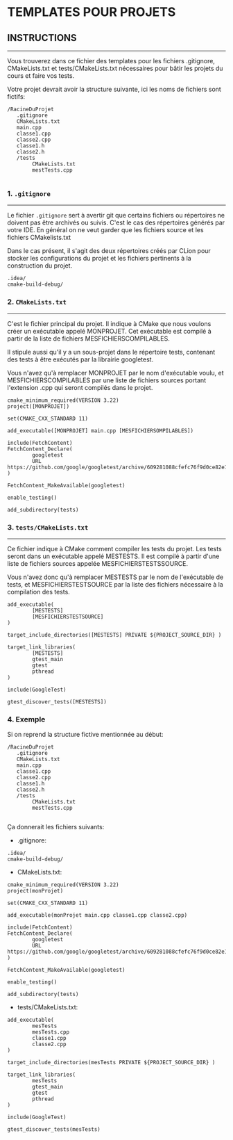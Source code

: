# TEMPLATES POUR PROJETS

## INSTRUCTIONS
____________

Vous trouverez dans ce fichier des templates pour les fichiers .gitignore, CMakeLists.txt
et tests/CMakeLists.txt nécessaires pour bâtir les projets du cours et faire vos tests.

Votre projet devrait avoir la structure suivante, ici les noms de fichiers sont fictifs:

```
/RacineDuProjet
   .gitignore
   CMakeLists.txt     
   main.cpp
   classe1.cpp
   classe2.cpp
   classe1.h
   classe2.h
   /tests
        CMakeLists.txt
        mestTests.cpp
        
```

### 1. ```.gitignore```
_____________________

Le fichier ```.gitignore``` sert à avertir git que certains fichiers ou répertoires ne doivent pas être archivés ou suivis.
C'est le cas des répertoires générés par votre IDE.  En général on ne veut garder que les fichiers source et les fichiers
CMakelists.txt


Dans le cas présent, il s'agit des deux répertoires créés par CLion pour stocker les configurations du projet et les 
fichiers pertinents à la construction du projet.

```
.idea/
cmake-build-debug/
```



### 2. ```CMakeLists.txt ```
________________________

C'est le fichier principal du projet.  Il indique à CMake que nous voulons créer un exécutable 
appelé MONPROJET.  Cet exécutable est compilé à partir de la liste de fichiers MESFICHIERSCOMPILABLES.

Il stipule aussi qu'il y a un sous-projet dans le répertoire tests, contenant des tests à être 
exécutés par la librairie googletest.

Vous n'avez qu'à remplacer MONPROJET par le nom d'exécutable voulu, et MESFICHIERSCOMPILABLES par une liste de 
fichiers sources portant l'extension .cpp qui seront compilés dans le projet.

```
cmake_minimum_required(VERSION 3.22)
project([MONPROJET])

set(CMAKE_CXX_STANDARD 11)

add_executable([MONPROJET] main.cpp [MESFICHIERSOMPILABLES])

include(FetchContent)
FetchContent_Declare(
        googletest
        URL https://github.com/google/googletest/archive/609281088cfefc76f9d0ce82e1ff6c30cc3591e5.zip
)

FetchContent_MakeAvailable(googletest)

enable_testing()

add_subdirectory(tests)

```


### 3. ```tests/CMakeLists.txt```
____________________

Ce fichier indique à CMake comment compiler les tests du projet.  Les tests seront 
dans un exécutable appelé MESTESTS.  Il est compilé à partir d'une liste de 
fichiers sources appelée MESFICHIERSTESTSSOURCE.

Vous n'avez donc qu'à remplacer MESTESTS par le nom de l'exécutable de tests, et 
MESFICHIERSTESTSOURCE par la liste des fichiers nécessaire à la compilation des tests.

```
add_executable(
        [MESTESTS]
        [MESFICHIERSTESTSOURCE]
)

target_include_directories([MESTESTS] PRIVATE ${PROJECT_SOURCE_DIR} )

target_link_libraries(
        [MESTESTS]
        gtest_main
        gtest
        pthread
)

include(GoogleTest)

gtest_discover_tests([MESTESTS])

```

### 4. Exemple

Si on reprend la structure fictive mentionnée au début:
```
/RacineDuProjet
   .gitignore
   CMakeLists.txt     
   main.cpp
   classe1.cpp
   classe2.cpp
   classe1.h
   classe2.h
   /tests
        CMakeLists.txt
        mestTests.cpp
        
```
Ça donnerait les fichiers suivants:

- .gitignore:
```
.idea/
cmake-build-debug/
```

- CMakeLists.txt:
```
cmake_minimum_required(VERSION 3.22)
project(monProjet)

set(CMAKE_CXX_STANDARD 11)

add_executable(monProjet main.cpp classe1.cpp classe2.cpp)

include(FetchContent)
FetchContent_Declare(
        googletest
        URL https://github.com/google/googletest/archive/609281088cfefc76f9d0ce82e1ff6c30cc3591e5.zip
)

FetchContent_MakeAvailable(googletest)

enable_testing()

add_subdirectory(tests)

```

- tests/CMakeLists.txt:
```
add_executable(
        mesTests
        mesTests.cpp
        classe1.cpp
        classe2.cpp
)

target_include_directories(mesTests PRIVATE ${PROJECT_SOURCE_DIR} )

target_link_libraries(
        mesTests
        gtest_main
        gtest
        pthread
)

include(GoogleTest)

gtest_discover_tests(mesTests)

```